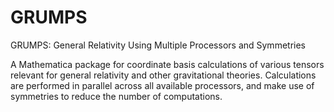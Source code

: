 # GRUMPS
GRUMPS: General Relativity Using Multiple Processors and Symmetries

A Mathematica package for coordinate basis calculations of various tensors relevant for general relativity and other gravitational theories. Calculations are performed in parallel across all available processors, and make use of symmetries to reduce the number of computations.
